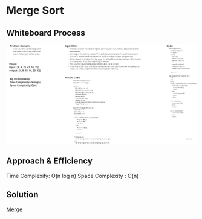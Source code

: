 # Merge Sort
<!-- Description of the challenge -->

## Whiteboard Process
<!-- Embedded whiteboard image -->
![alt](./merge_sort.jpg)

## Approach & Efficiency
<!-- What approach did you take? Why? What is the Big O space/time for this approach? -->
Time Complexity: O(n log n)
Space Complexity : O(n)

## Solution
<!-- Show how to run your code, and examples of it in action -->
[Merge](./merge_sort/merge.py)